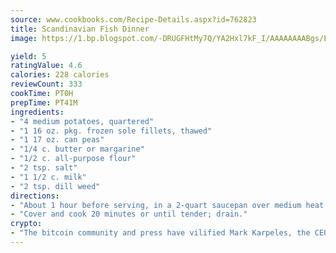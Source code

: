 ```yaml
---
source: www.cookbooks.com/Recipe-Details.aspx?id=762823
title: Scandinavian Fish Dinner
image: https://1.bp.blogspot.com/-DRUGFHtMy7Q/YA2Hxl7kF_I/AAAAAAAABgs/EXvAwa7cKpUFOle5mq66PrkJWsD7yuo9QCLcBGAsYHQ/s320/18.png

yield: 5
ratingValue: 4.6
calories: 228 calories
reviewCount: 333
cookTime: PT0H
prepTime: PT41M
ingredients:
- "4 medium potatoes, quartered"
- "1 16 oz. pkg. frozen sole fillets, thawed"
- "1 17 oz. can peas"
- "1/4 c. butter or margarine"
- "1/2 c. all-purpose flour"
- "2 tsp. salt"
- "1 1/2 c. milk"
- "2 tsp. dill weed"
directions:
- "About 1 hour before serving, in a 2-quart saucepan over medium heat in 1-inch of boiling water, heat potatoes to boiling."
- "Cover and cook 20 minutes or until tender; drain."
crypto:
- "The bitcoin community and press have vilified Mark Karpeles, the CEO of Mt. Gox, as a clown and a con man."
---
```

